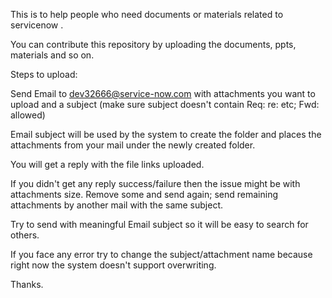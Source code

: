 This is to help people who need documents or materials related to servicenow .

You can contribute this repository by uploading the documents, ppts, materials and so on.

Steps to upload:

Send Email to dev32666@service-now.com with attachments you want to upload and a subject (make sure subject doesn't contain Req: re: etc; Fwd: allowed)

Email subject will be used by the system to create the folder and places the attachments from your mail under the newly created folder.

You will get a reply with the file links uploaded. 

If you didn't get any reply success/failure then the issue might be with attachments size. Remove some and send again; send remaining attachments by another mail with the same subject.

Try to send with meaningful Email subject so it will be easy to search for others.

If you face any error try to change the subject/attachment name because right now the system doesn't support overwriting.

Thanks.


